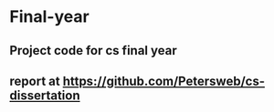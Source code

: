 # Final-year

## Project code for cs final year

## report at https://github.com/Petersweb/cs-dissertation
